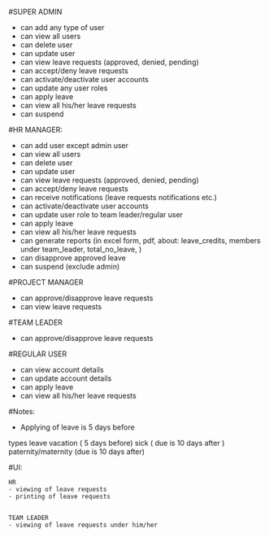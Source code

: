 #SUPER ADMIN
- can add any type of user
- can view all users
- can delete user
- can update user
- can view leave requests (approved, denied, pending)
- can accept/deny leave requests
- can activate/deactivate user accounts
- can update any user roles
- can apply leave
- can view all his/her leave requests
- can suspend


#HR MANAGER:
- can add user except admin user
- can view all users
- can delete user
- can update user
- can view leave requests (approved, denied, pending)
- can accept/deny leave requests
- can receive notifications (leave requests notifications etc.)
- can activate/deactivate user accounts
- can update user role to team leader/regular user
- can apply leave
- can view all his/her leave requests
- can generate reports (in excel form, pdf, about: leave_credits, members under team_leader, total_no_leave, )
- can disapprove approved leave
- can suspend (exclude admin)

#PROJECT MANAGER
- can approve/disapprove leave requests
- can view leave requests

#TEAM LEADER
- can approve/disapprove leave requests


#REGULAR USER
- can view account details
- can update account details
- can apply leave
- can view all his/her leave requests


#Notes:
- Applying of leave is 5 days before


types leave
vacation ( 5 days before)
sick ( due is 10 days after )
paternity/maternity (due is 10 days after)


#UI:

    HR
    - viewing of leave requests
    - printing of leave requests


    TEAM LEADER
    - viewing of leave requests under him/her
